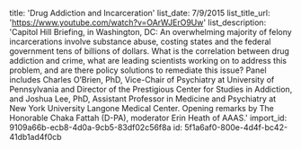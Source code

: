 title: 'Drug Addiction and Incarceration'
list_date: 7/9/2015
list_title_url: 'https://www.youtube.com/watch?v=OArWJErO9Uw'
list_description: 'Capitol Hill Briefing, in Washington, DC: An overwhelming majority of felony incarcerations involve substance abuse, costing states and the federal government tens of billions of dollars. What is the correlation between drug addiction and crime, what are leading scientists working on to address this problem, and are there policy solutions to remediate this issue? Panel includes Charles O’Brien, PhD, Vice-Chair of Psychiatry at University of Pennsylvania and Director of the Prestigious Center for Studies in Addiction, and Joshua Lee, PhD, Assistant Professor in Medicine and Psychiatry at New York University Langone Medical Center. Opening remarks by The Honorable Chaka Fattah (D-PA), moderator Erin Heath of AAAS.'
import_id: 9109a66b-ecb8-4d0a-9cb5-83df02c56f8a
id: 5f1a6af0-800e-4d4f-bc42-41db1ad4f0cb

